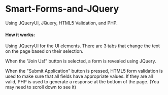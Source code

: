 # Smart-Forms-and-JQuery
Using JQueryUI, JQuery, HTML5 Validation, and PHP.

#### How it works:
Using JQueryUI for the UI elements. There are 3 tabs that change the text on the page based on their selection. 

When the "Join Us!" button is selected, a form is revealed using JQuery. 

When the "Submit Application" button is pressed, HTML5 form validation is used to make sure that all fields have appropriate values. If they are all valid, PHP is used to generate a response at the bottom of the page. (You may need to scroll down to see it)
